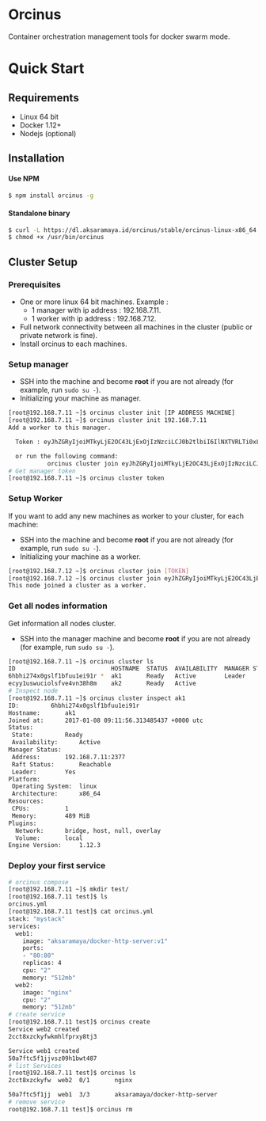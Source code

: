 # Orcinus
Container orchestration management tools for docker swarm mode.

# Quick Start

## Requirements
* Linux 64 bit
* Docker 1.12+
* Nodejs (optional)

## Installation

#### Use NPM

```bash
$ npm install orcinus -g
```
#### Standalone binary

```bash
$ curl -L https://dl.aksaramaya.id/orcinus/stable/orcinus-linux-x86_64.bin -o /usr/bin/orcinus
$ chmod +x /usr/bin/orcinus
```

## Cluster Setup

### Prerequisites

* One or more linux 64 bit machines. Example :
  - 1 manager with ip address : 192.168.7.11.
  - 1 worker with ip address : 192.168.7.12.
* Full network connectivity between all machines in the cluster (public or private network is fine).
* Install orcinus to each machines.

### Setup manager
* SSH into the machine and become **root** if you are not already (for example, run `sudo su -`).
* Initializing your machine as manager.
```bash
[root@192.168.7.11 ~]$ orcinus cluster init [IP ADDRESS MACHINE]
[root@192.168.7.11 ~]$ orcinus cluster init 192.168.7.11
Add a worker to this manager.

  Token : eyJhZGRyIjoiMTkyLjE2OC43LjExOjIzNzciLCJ0b2tlbiI6IlNXTVRLTi0xLTVqbmZ3b3ltbW1haW5nb3poNnh2Y3ZreDA0N3NlOTJrYmF2dXlscTlkbDF5b3czcWliLTUzM2dwbjN4b2lxeWJkOHN2NXl2bzg2anFcbiJ9

  or run the following command:
           orcinus cluster join eyJhZGRyIjoiMTkyLjE2OC43LjExOjIzNzciLCJ0b2tlbiI6IlNXTVRLTi0xLTVqbmZ3b3ltbW1haW5nb3poNnh2Y3ZreDA0N3NlOTJrYmF2dXlscTlkbDF5b3czcWliLTUzM2dwbjN4b2lxeWJkOHN2NXl2bzg2anFcbiJ9
# Get manager token
[root@192.168.7.11 ~]$ orcinus cluster token
```

### Setup Worker
If you want to add any new machines as worker to your cluster, for each machine:
* SSH into the machine and become **root** if you are not already (for example, run `sudo su -`).
* Initializing your machine as a worker.
```bash
[root@192.168.7.12 ~]$ orcinus cluster join [TOKEN]
[root@192.168.7.12 ~]$ orcinus cluster join eyJhZGRyIjoiMTkyLjE2OC43LjExOjIzNzciLCJ0b2tlbiI6IlNXTVRLTi0xLTVqbmZ3b3ltbW1haW5nb3poNnh2Y3ZreDA0N3NlOTJrYmF2dXlscTlkbDF5b3czcWliLTUzM2dwbjN4b2lxeWJkOHN2NXl2bzg2anFcbiJ9
This node joined a cluster as a worker.
```

### Get all nodes information
Get information all nodes cluster.
* SSH into the manager machine and become **root** if you are not already (for example, run `sudo su -`).
```bash
[root@192.168.7.11 ~]$ orcinus cluster ls
ID                           HOSTNAME  STATUS  AVAILABILITY  MANAGER STATUS
6hbhi274x0gslf1bfuu1ei91r *  ak1       Ready   Active        Leader
ecyy1uswuciolsfve4vn38h8m    ak2       Ready   Active
# Inspect node
[root@192.168.7.11 ~]$ orcinus cluster inspect ak1
ID:			6hbhi274x0gslf1bfuu1ei91r
Hostname:		ak1
Joined at:		2017-01-08 09:11:56.313485437 +0000 utc
Status:
 State:			Ready
 Availability:		Active
Manager Status:
 Address:		192.168.7.11:2377
 Raft Status:		Reachable
 Leader:		Yes
Platform:
 Operating System:	linux
 Architecture:		x86_64
Resources:
 CPUs:			1
 Memory:		489 MiB
Plugins:
  Network:		bridge, host, null, overlay
  Volume:		local
Engine Version:		1.12.3
```

### Deploy your first service
```bash
# orcinus compose
[root@192.168.7.11 ~]$ mkdir test/
[root@192.168.7.11 test]$ ls
orcinus.yml
[root@192.168.7.11 test]$ cat orcinus.yml
stack: "mystack"
services:
  web1:
    image: "aksaramaya/docker-http-server:v1"
    ports:
    - "80:80"
    replicas: 4
    cpu: "2"
    memory: "512mb"
  web2:
    image: "nginx"
    cpu: "2"
    memory: "512mb"
# create service
[root@192.168.7.11 test]$ orcinus create
Service web2 created
2cct8xzckyfwkmhlfprxy8tj3

Service web1 created
50a7ftc5f1jjvsz09h1bwt487
# list Services
[root@192.168.7.11 test]$ orcinus ls
2cct8xzckyfw  web2  0/1       nginx  

50a7ftc5f1jj  web1  3/3       aksaramaya/docker-http-server
# remove service
root@192.168.7.11 test]$ orcinus rm
```
